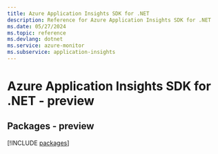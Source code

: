 ```yaml
---
title: Azure Application Insights SDK for .NET
description: Reference for Azure Application Insights SDK for .NET
ms.date: 05/27/2024
ms.topic: reference
ms.devlang: dotnet
ms.service: azure-monitor
ms.subservice: application-insights
---
```

# Azure Application Insights SDK for .NET - preview
## Packages - preview
[!INCLUDE [packages](application-insights-index.md)]